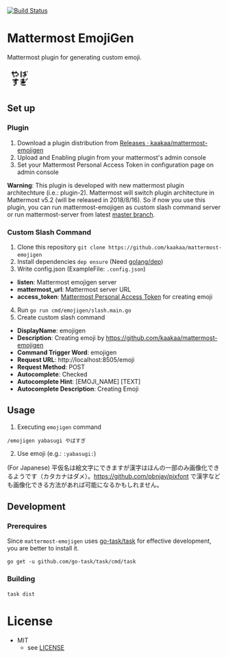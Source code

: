 [![Build Status](https://travis-ci.org/kaakaa/mattermost-emojigen.svg?branch=master)](https://travis-ci.org/kaakaa/mattermost-emojigen)

# Mattermost EmojiGen

Mattermost plugin for generating custom emoji.

![sample](./emoji_sample.png)

## Set up

### Plugin
1. Download a plugin distribution from [Releases · kaakaa/mattermost\-emojigen](https://github.com/kaakaa/mattermost-emojigen/releases)
2. Upload and Enabling plugin from your mattermost's admin console
3. Set your Mattermost Personal Access Token in configuration page on admin console

**Warning**:
This plugin is developed with new mattermost plugin architechture (i.e.: plugin-2). 
Mattermost will switch plugin architecture in Mattermost v5.2 (will be released in 2018/8/16). So if now you use this plugin, you can run mattermost-emojigen as custom slash command server or run mattermost-server from latest [master branch](https://github.com/mattermost/mattermost-server).


### Custom Slash Command
1. Clone this repository `git clone https://github.com/kaakaa/mattermost-emojigen`
2. Install dependencies `dep ensure` (Need [golang/dep](https://github.com/golang/dep))
3. Write config.json (ExampleFile: `.config.json`)
  * **listen**: Mattermost emojigen server
  * **mattermost_url**: Mattermost server URL
  * **access_token**: [Mattermost Personal Access Token](https://docs.mattermost.com/developer/personal-access-tokens.html) for creating emoji
4. Run `go run cmd/emojigen/slash.main.go`
5. Create custom slash command
  * **DisplayName**: emojigen
  * **Description**: Creating emoji by https://github.com/kaakaa/mattermost-emojigen
  * **Command Trigger Word**: emojigen
  * **Request URL**: http://localhost:8505/emoji
  * **Request Method**: POST
  * **Autocomplete**: Checked
  * **Autocomplete Hint**: [EMOJI_NAME] [TEXT]
  * **Autocomplete Description**: Creating Emoji

## Usage

1. Executing `emojigen` command
```
/emojigen yabasugi やばすぎ
```
2. Use emoji (e.g.: `:yabasugi:`)

(For Japanese) 平仮名は絵文字にできますが漢字はほんの一部のみ画像化できるようです（カタカナはダメ）。https://github.com/pbnjay/pixfont で漢字なども画像化できる方法があれば可能になるかもしれません。

## Development

### Prerequires

Since `mattermost-emojigen` uses [go\-task/task](https://github.com/go-task/task) for effective development, you are better to install it.

```
go get -u github.com/go-task/task/cmd/task
```

### Building

```
task dist
```

# License

* MIT
  * see [LICENSE](LICENSE)
